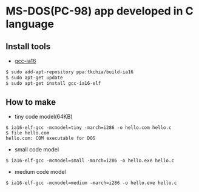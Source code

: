 # MS-DOS(PC-98) app developed in C language
## Install tools
- [gcc-ia16](https://github.com/tkchia/gcc-ia16)  
```bash
$ sudo add-apt-repository ppa:tkchia/build-ia16
$ sudo apt-get update
$ sudo apt-get install gcc-ia16-elf
```

## How to make
- tiny code model(64KB)  
```
$ ia16-elf-gcc -mcmodel=tiny -march=i286 -o hello.com hello.c
$ file hello.com
hello.com: COM executable for DOS
```

- small code model  
```
$ ia16-elf-gcc -mcmodel=small -march=i286 -o hello.exe hello.c
```

- medium code model  
```
$ ia16-elf-gcc -mcmodel=medium -march=i286 -o hello.exe hello.c
```